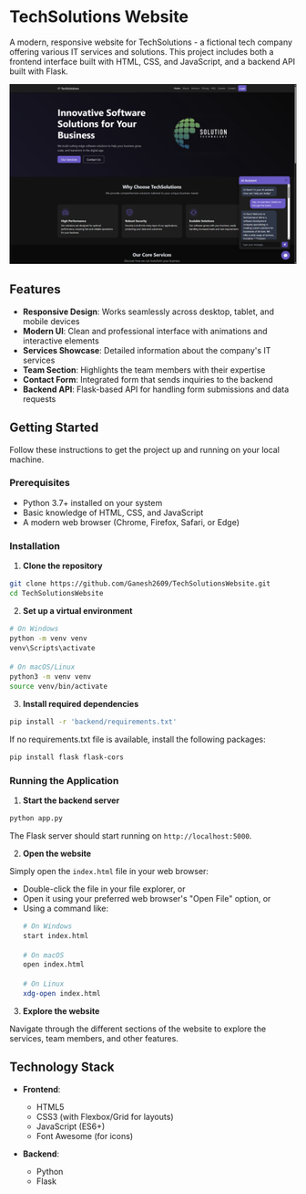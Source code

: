 # TechSolutions Website

A modern, responsive website for TechSolutions - a fictional tech company offering various IT services and solutions. This project includes both a frontend interface built with HTML, CSS, and JavaScript, and a backend API built with Flask.

![TechSolutions Website Screenshot](images/techsolutions-screenshot.png)

## Features

- **Responsive Design**: Works seamlessly across desktop, tablet, and mobile devices
- **Modern UI**: Clean and professional interface with animations and interactive elements
- **Services Showcase**: Detailed information about the company's IT services
- **Team Section**: Highlights the team members with their expertise
- **Contact Form**: Integrated form that sends inquiries to the backend
- **Backend API**: Flask-based API for handling form submissions and data requests

## Getting Started

Follow these instructions to get the project up and running on your local machine.

### Prerequisites

- Python 3.7+ installed on your system
- Basic knowledge of HTML, CSS, and JavaScript
- A modern web browser (Chrome, Firefox, Safari, or Edge)

### Installation

1. **Clone the repository**

```bash
git clone https://github.com/Ganesh2609/TechSolutionsWebsite.git
cd TechSolutionsWebsite
```

2. **Set up a virtual environment**

```bash
# On Windows
python -m venv venv
venv\Scripts\activate

# On macOS/Linux
python3 -m venv venv
source venv/bin/activate
```

3. **Install required dependencies**

```bash
pip install -r 'backend/requirements.txt'
```

If no requirements.txt file is available, install the following packages:

```bash
pip install flask flask-cors
```

### Running the Application

1. **Start the backend server**

```bash
python app.py
```

The Flask server should start running on `http://localhost:5000`.

2. **Open the website**

Simply open the `index.html` file in your web browser:

- Double-click the file in your file explorer, or
- Open it using your preferred web browser's "Open File" option, or
- Using a command like:
  ```bash
  # On Windows
  start index.html
  
  # On macOS
  open index.html
  
  # On Linux
  xdg-open index.html
  ```

3. **Explore the website**

Navigate through the different sections of the website to explore the services, team members, and other features.

## Technology Stack

- **Frontend**:
  - HTML5
  - CSS3 (with Flexbox/Grid for layouts)
  - JavaScript (ES6+)
  - Font Awesome (for icons)
  
- **Backend**:
  - Python
  - Flask